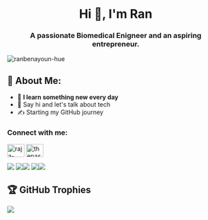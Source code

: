 <h1 align="center">Hi 👋, I'm Ran</h1>
<h3 align="center">A passionate Biomedical Enigneer and an aspiring entrepreneur.</h3>

<p align="left"> <img src="https://komarev.com/ghpvc/?username=ranbenayoun-hue&label=Profile%20views&color=0e75b6&style=flat" alt="ranbenayoun-hue" /> </p>

## 💫 About Me:
- 🔭 **I learn something new every day**
- 💬 Say hi and let's talk about tech
- ✍️ Starting my GitHub journey

<h3 align="left">Connect with me:</h3>
<p align="left">
<a href="https://www.linkedin.com/in/ran-benayoun/" target="_blank"><img align="center" src="https://raw.githubusercontent.com/rahuldkjain/github-profile-readme-generator/master/src/images/icons/Social/linked-in-alt.svg" alt="raja-irfan-ahmed-203682217" height="30" width="40" /></a>
<a href="https://www.youtube.com/channel/UC6WZ2a7bkFFs1L04vK94h9A" target="_blank"><img align="center" src="https://raw.githubusercontent.com/rahuldkjain/github-profile-readme-generator/master/src/images/icons/Social/youtube.svg" alt="thepassionator" height="30" width="40" /></a>
</p>

 ![](http://github-profile-summary-cards.vercel.app/api/cards/profile-details?username=ranbenayoun&theme=2077)
![](http://github-profile-summary-cards.vercel.app/api/cards/repos-per-language?username=ranbenayoun&theme=2077)![](http://github-profile-summary-cards.vercel.app/api/cards/most-commit-language?username=ranbenayoun&theme=2077)
![](http://github-profile-summary-cards.vercel.app/api/cards/stats?username=ranbenayoun&theme=2077)![](http://github-profile-summary-cards.vercel.app/api/cards/productive-time?username=ranbenayoun&theme=2077&utcOffset=8)  


## 🏆 GitHub Trophies
![](https://github-profile-trophy.vercel.app/?username=ranbenayoun&theme=radical&no-frame=false&no-bg=true&margin-w=4)
